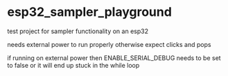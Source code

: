 # esp32_sampler_playground
test project for sampler functionality on an esp32

needs external power to run properly otherwise expect clicks and pops

if running on external power then ENABLE_SERIAL_DEBUG needs to be set to false or it will end up stuck in the while loop

